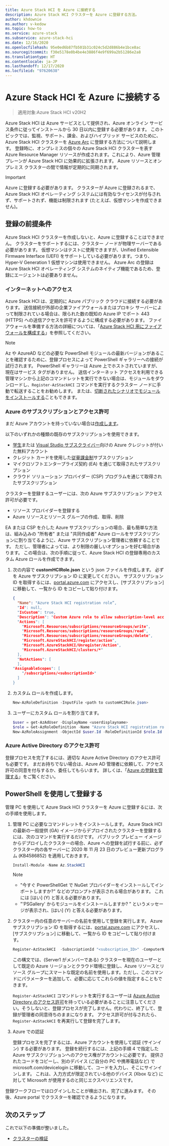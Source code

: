```yaml
---
title: Azure Stack HCI を Azure に接続する
description: Azure Stack HCI クラスターを Azure に登録する方法。
author: khdownie
ms.author: v-kedow
ms.topic: how-to
ms.service: azure-stack
ms.subservice: azure-stack-hci
ms.date: 12/16/2020
ms.openlocfilehash: 95e0ed6b87fb501b31c024c5d2d886b4e1bce8ac
ms.sourcegitcommit: f30e5178e0b4be4e3886f4e9f699a2b51286e2a8
ms.translationtype: HT
ms.contentlocale: ja-JP
ms.lasthandoff: 12/17/2020
ms.locfileid: "97620638"
---
```

# <a name="connect-azure-stack-hci-to-azure"></a>Azure Stack HCI を Azure に接続する

> 適用対象:Azure Stack HCI v20H2

Azure Stack HCI は Azure サービスとして提供され、Azure オンライン サービス条件に従ってインストールから 30 日以内に登録する必要があります。 このトピックでは、監視、サポート、課金、およびハイブリッド サービスのために、Azure Stack HCI クラスターを [Azure Arc](https://azure.microsoft.com/services/azure-arc/) に登録する方法について説明します。 登録時に、オンプレミスの個々の Azure Stack HCI クラスターを表す Azure Resource Manager リソースが作成されます。これにより、Azure 管理プレーンが Azure Stack HCI に効果的に拡張されます。 Azure リソースとオンプレミス クラスターの間で情報が定期的に同期されます。

   > [!IMPORTANT]
   > Azure に登録する必要があります。 クラスターが Azure に登録されるまで、Azure Stack HCI オペレーティング システムには有効なライセンスが付与されず、サポートされず、機能は制限されます (たとえば、仮想マシンを作成できません)。

## <a name="prerequisites-for-registration"></a>登録の前提条件

Azure Stack HCI クラスターを作成しないと、Azure に登録することはできません。 クラスターをサポートするには、クラスター ノードが物理サーバーである必要があります。 仮想マシンはテストに使用できますが、Unified Extensible Firmware Interface (UEFI) をサポートしている必要があります。つまり、Hyper-V Generation 1 仮想マシンは使用できません。 Azure Arc の登録は Azure Stack HCI オペレーティング システムのネイティブ機能であるため、登録にエージェントは必要ありません。

### <a name="internet-access"></a>インターネットへのアクセス

Azure Stack HCI は、定期的に Azure パブリック クラウドに接続する必要があります。 送信接続が外部の企業ファイアウォールまたはプロキシ サーバーによって制限されている場合は、限られた数の既知の Azure IP でポート 443 (HTTPS) への送信アクセスを許可するように構成する必要があります。 ファイアウォールを準備する方法の詳細については、「[Azure Stack HCI 用にファイアウォールを構成する](../concepts/configure-firewalls.md)」を参照してください。

   > [!NOTE]
   > Az や AzureAD などの必要な PowerShell モジュールの最新バージョンがあることを確認するために、登録プロセスによって PowerShell ギャラリーへの接続が試行されます。 PowerShell ギャラリーは Azure 上でホストされていますが、現在はサービス タグがありません。 送信インターネット アクセスを利用できる管理マシンから上記のコマンドレットを実行できない場合は、モジュールをダウンロードし、`Register-AzStackHCI` コマンドを実行するクラスター ノードに手動で転送することをお勧めします。 または、[切断されたシナリオでモジュールをインストールする](/powershell/scripting/gallery/how-to/working-with-local-psrepositories?view=powershell-7.1#installing-powershellget-on-a-disconnected-system)こともできます。

### <a name="azure-subscription-and-permissions"></a>Azure のサブスクリプションとアクセス許可

まだ Azure アカウントを持っていない場合は[作成します](https://azure.microsoft.com/)。

以下のいずれかの種類の既存のサブスクリプションを使用できます。
- [学生](https://azure.microsoft.com/free/students/)または [Visual Studio サブスクライバー](https://azure.microsoft.com/pricing/member-offers/credit-for-visual-studio-subscribers/)向けの Azure クレジットが付いた無料アカウント
- クレジット カードを使用した[従量課金制](https://azure.microsoft.com/pricing/purchase-options/pay-as-you-go/)サブスクリプション
- マイクロソフトエンタープライズ契約 (EA) を通じて取得されたサブスクリプション
- クラウド ソリューション プロバイダー (CSP) プログラムを通じて取得されたサブスクリプション

クラスターを登録するユーザーには、次の Azure サブスクリプション アクセス許可が必要です。

- リソース プロバイダーを登録する
- Azure リソースとリソース グループの作成、取得、削除

EA または CSP を介した Azure サブスクリプションの場合、最も簡単な方法は、組み込みの "所有者" または "共同作成者" Azure ロールをサブスクリプションに割り当てるように、Azure サブスクリプション管理者に依頼することです。 ただし、管理者によっては、より制限の厳しいオプションを好む場合があります。 この場合は、次の手順に従って、Azure Stack HCI の登録専用のカスタム Azure ロールを作成できます。

1. 次の内容で **customHCIRole.json** という json ファイルを作成します。 必ず <subscriptionID> を Azure サブスクリプション ID に変更してください。 サブスクリプション ID を取得するには、[portal.azure.com](https://portal.azure.com) にアクセスし、[サブスクリプション] に移動して、一覧から ID をコピーして貼り付けます。

   ```json
   {
     "Name": "Azure Stack HCI registration role”,
     "Id": null,
     "IsCustom": true,
     "Description": "Custom Azure role to allow subscription-level access to register Azure Stack HCI",
     "Actions": [
       "Microsoft.Resources/subscriptions/resourceGroups/write",
       "Microsoft.Resources/subscriptions/resourceGroups/read",
       "Microsoft.Resources/subscriptions/resourceGroups/delete",
       "Microsoft.AzureStackHCI/register/action",
       "Microsoft.AzureStackHCI/Unregister/Action",
       "Microsoft.AzureStackHCI/clusters/*"
     ],
     "NotActions": [
     ],
   "AssignableScopes": [
       "/subscriptions/<subscriptionId>"
     ]
   }
   ```

2. カスタム ロールを作成します。

   ```powershell
   New-AzRoleDefinition -InputFile <path to customHCIRole.json>
   ```

3. ユーザーにカスタム ロールを割り当てます。

   ```powershell
   $user = get-AzAdUser -DisplayName <userdisplayname>
   $role = Get-AzRoleDefinition -Name "Azure Stack HCI registration role"
   New-AzRoleAssignment -ObjectId $user.Id -RoleDefinitionId $role.Id -Scope /subscriptions/<subscriptionid>
   ```

### <a name="azure-active-directory-permissions"></a>Azure Active Directory のアクセス許可

登録プロセスを完了するには、適切な Azure Active Directory のアクセス許可も必要です。 まだお持ちでない場合は、Azure AD 管理者に依頼して、アクセス許可の同意を付与するか、委任してもらいます。 詳しくは、「[Azure の登録を管理する](../manage/manage-azure-registration.md#azure-active-directory-app-permissions)」をご覧ください。

## <a name="register-using-powershell"></a>PowerShell を使用して登録する

管理 PC を使用して Azure Stack HCI クラスターを Azure に登録するには、次の手順を使用します。

1. 管理 PC に必要なコマンドレットをインストールします。 Azure Stack HCI の最新の一般提供 (GA) イメージからデプロイされたクラスターを登録するには、次のコマンドを実行するだけです。 パブリック プレビュー イメージからデプロイしたクラスターの場合、Azure への登録を試行する前に、必ずクラスター内の各サーバーに 2020 年 11 月 23 日のプレビュー更新プログラム (KB4586852) を適用しておきます。

   ```PowerShell
   Install-Module -Name Az.StackHCI
   ```

   > [!NOTE]
   > - "今すぐ PowerShellGet で NuGet プロバイダーをインストールしてインポートしますか?" などのプロンプトが表示される場合があります。 これには [はい] (Y) と答える必要があります。
   > - "'PSGallery' からモジュールをインストールしますか? " というメッセージが表示され、[はい] (Y) と答える必要があります。

2. クラスター内の任意のサーバーの名前を使用して登録を実行します。 Azure サブスクリプション ID を取得するには、[portal.azure.com](https://portal.azure.com) にアクセスし、[サブスクリプション] に移動して、一覧から ID をコピーして貼り付けます。

   ```PowerShell
   Register-AzStackHCI  -SubscriptionId "<subscription_ID>" -ComputerName Server1 [–Credential] [-ResourceName] [-ResourceGroupName] [-Region]
   ```

   この構文では、(Server1 がメンバーである) クラスターを現在のユーザーとして既定の Azure リージョンとクラウド環境に登録し、Azure リソースとリソース グループにスマートな既定の名前を使用します。ただし、このコマンドにパラメーターを追加して、必要に応じてこれらの値を指定することもできます。

   `Register-AzStackHCI` コマンドレットを実行するユーザーは [Azure Active Directory のアクセス許可](../manage/manage-azure-registration.md#azure-active-directory-app-permissions)を持っている必要があることに注意してください。そうしないと、登録プロセスが完了しません。代わりに、終了して、登録が管理者の同意待ちのままになります。 アクセス許可が付与されたら、`Register-AzStackHCI` を再実行して登録を完了します。

3. Azure での認証

   登録プロセスを完了するには、Azure アカウントを使用して認証 (サインイン) する必要があります。 登録を続行するには、上記の手順 4 で指定した Azure サブスクリプションへのアクセス権がアカウントに必要です。 提供されたコードをコピーし、別のデバイス (ご自分の PC や携帯電話など) で microsoft.com/devicelogin に移動して、コードを入力し、そこにサインインします。 これは、入力方式が限定されている他のデバイス (Xbox など) に対して Microsoft が使用するのと同じエクスペリエンスです。

登録ワークフローではログインしたことが検出され、完了に進みます。 その後、Azure portal でクラスターを確認できるようになります。

## <a name="next-steps"></a>次のステップ

これで以下の準備が整いました。

- [クラスターの検証](validate.md)

